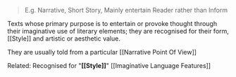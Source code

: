 > E.g. Narrative, Short Story, Mainly entertain Reader rather than Inform

Texts whose primary purpose is to entertain or provoke thought through their imaginative use of literary elements; they are recognised for their form, [[Style]] and artistic or aesthetic value.

They are usually told from a particular [[Narrative Point Of View]] 


Related:
Recognised for "**[[Style]]**"
[[Imaginative Language Features]]
